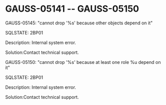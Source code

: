 # GAUSS-05141 -- GAUSS-05150<a name="EN-US_TOPIC_0302073689"></a>

GAUSS-05145: "cannot drop '%s' because other objects depend on it"

SQLSTATE: 2BP01

Description: Internal system error.

Solution:Contact technical support.

GAUSS-05150: "cannot drop '%s' because at least one role %u depend on it"

SQLSTATE: 2BP01

Description: Internal system error.

Solution:Contact technical support.

